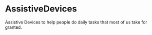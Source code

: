 AssistiveDevices
================

Assistive Devices to help people do daily tasks that most of us take for granted.
